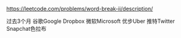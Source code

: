 https://leetcode.com/problems/word-break-ii/description/

过去3个月
谷歌Google
Dropbox
微软Microsoft
优步Uber
推特Twitter
Snapchat色拉布
